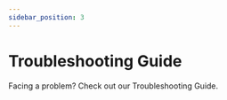 ```yaml
---
sidebar_position: 3
---
```


# Troubleshooting Guide

Facing a problem? Check out our Troubleshooting Guide.
